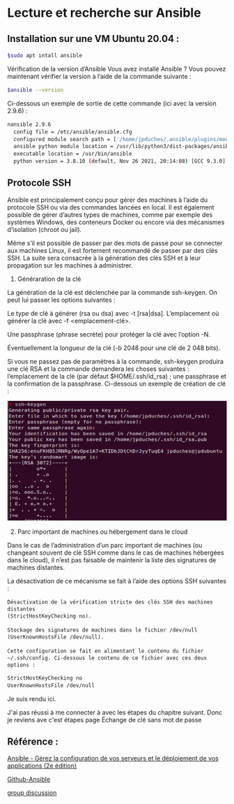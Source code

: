 # Lecture et recherche sur Ansible


## Installation sur une VM Ubuntu 20.04 :
```bash
$sudo apt intall ansible
```
Vérification de la version d’Ansible
Vous avez installé Ansible ? Vous pouvez maintenant vérifier la version à l’aide de la commande suivante :
```bash
$ansible --version
```
Ci-dessous un exemple de sortie de cette commande (ici avec la version 2.9.6) :
```bash
nansible 2.9.6
  config file = /etc/ansible/ansible.cfg
  configured module search path = ['/home/jpduches/.ansible/plugins/modules', '/usr/share/ansible/plugins/modules']
  ansible python module location = /usr/lib/python3/dist-packages/ansible
  executable location = /usr/bin/ansible
  python version = 3.8.10 (default, Nov 26 2021, 20:14:08) [GCC 9.3.0]

```
##  Protocole SSH 
Ansible est principalement conçu pour gérer des machines à l’aide du protocole SSH ou via des commandes lancées en local. Il est également possible de gérer d’autres types de machines, comme par exemple des systèmes Windows, des conteneurs Docker ou encore via des mécanismes d’isolation (chroot ou jail).

Même s’il est possible de passer par des mots de passe pour se connecter aux machines Linux, il est fortement recommandé de passer par des clés SSH. La suite sera consacrée à la génération des clés SSH et à leur propagation sur les machines à administrer.

1. Généraration de la clé 

La génération de la clé est déclenchée par la commande ssh-keygen. On peut lui passer les options suivantes :

Le type de clé à générer (rsa ou dsa) avec -t [rsa|dsa].
L’emplacement où générer la clé avec -f <emplacement-clé>.

Une passphrase (phrase secrète) pour protéger la clé avec l’option -N.

Éventuellement la longueur de la clé (-b 2048 pour une clé de 2 048 bits).

Si vous ne passez pas de paramètres à la commande, ssh-keygen produira une clé RSA et la commande demandera les choses suivantes :
l’emplacement de la clé (par défaut $HOME/.ssh/id_rsa) ;
une passphrase et la confirmation de la passphrase.
Ci-dessous un exemple de création de clé :

![Image](images/Fig1_SSH.png)

2. Parc important de machines ou hébergement dans le cloud

Dans le cas de l’administration d’un parc important de machines (ou changeant souvent de clé SSH comme dans le cas de machines hébergées dans le cloud), il n’est pas faisable de maintenir la liste des signatures de machines distantes.

La désactivation de ce mécanisme se fait à l’aide des options SSH suivantes :

    Désactivation de la vérification stricte des clés SSH des machines distantes 
    (StrictHostKeyChecking no).

    Stockage des signatures de machines dans le fichier /dev/null 
    (UserKnownHostsFile /dev/null).

    Cette configuration se fait en alimentant le contenu du fichier ~/.ssh/config. Ci-dessous le contenu de ce fichier avec ces deux options :

```bash
StrictHostKeyChecking no 
UserKnownHostsFile /dev/null 
```

Je suis rendu ici.

J'ai pas réussi à me connecter à avec les étapes du chapitre suivant.
Donc je reviens ave c'est étapes page 
Échange de clé sans mot de passe
## Référence :

[Ansible - Gérez la configuration de vos serveurs et le déploiement de vos applications (2e édition) ](https://www.eni-training.com/portal/client/mediabook/home)

[Github-Ansible](https://github.com/EditionsENI/ansible)

[group discussion](https://groups.google.com/g/ansible-project)